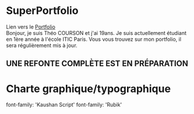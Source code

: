 # SuperPortfolio
Lien vers le [Portfolio](https://theocou.github.io/SuperPortfolioproj/)<br>
Bonjour, je suis Théo COURSON et j'ai 19ans. Je suis actuellement étudiant en 1ère année à l'école ITIC Paris. Vous vous trouvez sur mon portfolio, il sera régulièrement mis à jour.<br>
## UNE REFONTE COMPLÈTE EST EN PRÉPARATION<br>
# Charte graphique/typographique
font-family: 'Kaushan Script'
font-family: 'Rubik'